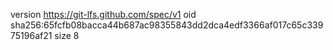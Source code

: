 version https://git-lfs.github.com/spec/v1
oid sha256:65fcfb08bacca44b687ac98355843dd2dca4edf3366af017c65c33975196af21
size 8
